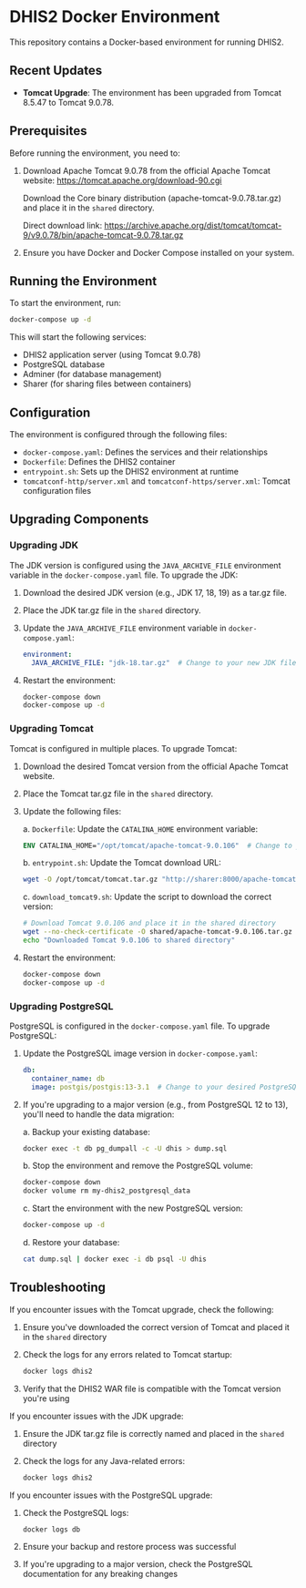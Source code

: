 # DHIS2 Docker Environment

This repository contains a Docker-based environment for running DHIS2.

## Recent Updates

- **Tomcat Upgrade**: The environment has been upgraded from Tomcat 8.5.47 to Tomcat 9.0.78.

## Prerequisites

Before running the environment, you need to:

1. Download Apache Tomcat 9.0.78 from the official Apache Tomcat website:
   https://tomcat.apache.org/download-90.cgi

   Download the Core binary distribution (apache-tomcat-9.0.78.tar.gz) and place it in the `shared` directory.

   Direct download link:
   https://archive.apache.org/dist/tomcat/tomcat-9/v9.0.78/bin/apache-tomcat-9.0.78.tar.gz

2. Ensure you have Docker and Docker Compose installed on your system.

## Running the Environment

To start the environment, run:

```bash
docker-compose up -d
```

This will start the following services:
- DHIS2 application server (using Tomcat 9.0.78)
- PostgreSQL database
- Adminer (for database management)
- Sharer (for sharing files between containers)

## Configuration

The environment is configured through the following files:
- `docker-compose.yaml`: Defines the services and their relationships
- `Dockerfile`: Defines the DHIS2 container
- `entrypoint.sh`: Sets up the DHIS2 environment at runtime
- `tomcatconf-http/server.xml` and `tomcatconf-https/server.xml`: Tomcat configuration files

## Upgrading Components

### Upgrading JDK

The JDK version is configured using the `JAVA_ARCHIVE_FILE` environment variable in the `docker-compose.yaml` file. To upgrade the JDK:

1. Download the desired JDK version (e.g., JDK 17, 18, 19) as a tar.gz file.
2. Place the JDK tar.gz file in the `shared` directory.
3. Update the `JAVA_ARCHIVE_FILE` environment variable in `docker-compose.yaml`:

   ```yaml
   environment:
     JAVA_ARCHIVE_FILE: "jdk-18.tar.gz"  # Change to your new JDK file name
   ```

4. Restart the environment:

   ```bash
   docker-compose down
   docker-compose up -d
   ```

### Upgrading Tomcat

Tomcat is configured in multiple places. To upgrade Tomcat:

1. Download the desired Tomcat version from the official Apache Tomcat website.
2. Place the Tomcat tar.gz file in the `shared` directory.
3. Update the following files:

   a. `Dockerfile`: Update the `CATALINA_HOME` environment variable:

   ```dockerfile
   ENV CATALINA_HOME="/opt/tomcat/apache-tomcat-9.0.106"  # Change to your new Tomcat version
   ```

   b. `entrypoint.sh`: Update the Tomcat download URL:

   ```bash
   wget -O /opt/tomcat/tomcat.tar.gz "http://sharer:8000/apache-tomcat-9.0.106.tar.gz"  # Change to your new Tomcat version
   ```

   c. `download_tomcat9.sh`: Update the script to download the correct version:

   ```bash
   # Download Tomcat 9.0.106 and place it in the shared directory
   wget --no-check-certificate -O shared/apache-tomcat-9.0.106.tar.gz https://dlcdn.apache.org/tomcat/tomcat-9/v9.0.106/bin/apache-tomcat-9.0.106.tar.gz
   echo "Downloaded Tomcat 9.0.106 to shared directory"
   ```

4. Restart the environment:

   ```bash
   docker-compose down
   docker-compose up -d
   ```

### Upgrading PostgreSQL

PostgreSQL is configured in the `docker-compose.yaml` file. To upgrade PostgreSQL:

1. Update the PostgreSQL image version in `docker-compose.yaml`:

   ```yaml
   db:
     container_name: db
     image: postgis/postgis:13-3.1  # Change to your desired PostgreSQL version
   ```

2. If you're upgrading to a major version (e.g., from PostgreSQL 12 to 13), you'll need to handle the data migration:

   a. Backup your existing database:

   ```bash
   docker exec -t db pg_dumpall -c -U dhis > dump.sql
   ```

   b. Stop the environment and remove the PostgreSQL volume:

   ```bash
   docker-compose down
   docker volume rm my-dhis2_postgresql_data
   ```

   c. Start the environment with the new PostgreSQL version:

   ```bash
   docker-compose up -d
   ```

   d. Restore your database:

   ```bash
   cat dump.sql | docker exec -i db psql -U dhis
   ```

## Troubleshooting

If you encounter issues with the Tomcat upgrade, check the following:
1. Ensure you've downloaded the correct version of Tomcat and placed it in the `shared` directory
2. Check the logs for any errors related to Tomcat startup:

   ```bash
   docker logs dhis2
   ```

3. Verify that the DHIS2 WAR file is compatible with the Tomcat version you're using

If you encounter issues with the JDK upgrade:
1. Ensure the JDK tar.gz file is correctly named and placed in the `shared` directory
2. Check the logs for any Java-related errors:

   ```bash
   docker logs dhis2
   ```

If you encounter issues with the PostgreSQL upgrade:
1. Check the PostgreSQL logs:

   ```bash
   docker logs db
   ```

2. Ensure your backup and restore process was successful
3. If you're upgrading to a major version, check the PostgreSQL documentation for any breaking changes
